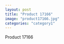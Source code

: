 ```yaml
---
layout: post
title: "Product 17166"
image: "product17166.jpg"
categories: "category1"
---
```

Product 17166
